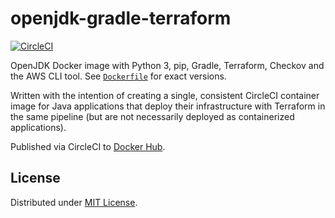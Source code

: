 # openjdk-gradle-terraform

[![CircleCI](https://circleci.com/gh/blairnangle/openjdk-gradle-terraform.svg?style=shield)](https://app.circleci.com/pipelines/github/blairnangle/openjdk-gradle-terraform)

OpenJDK Docker image with Python 3, pip, Gradle, Terraform, Checkov and the AWS CLI tool. See [`Dockerfile`](./Dockerfile)
for exact versions.

Written with the intention of creating a single, consistent CircleCI container image for Java applications that 
deploy their infrastructure with Terraform in the same pipeline (but are not necessarily deployed as containerized
applications).

Published via CircleCI to [Docker Hub](https://hub.docker.com/repository/docker/blairnangle/openjdk-gradle-terraform).

## License

Distributed under [MIT License](./LICENSE).
